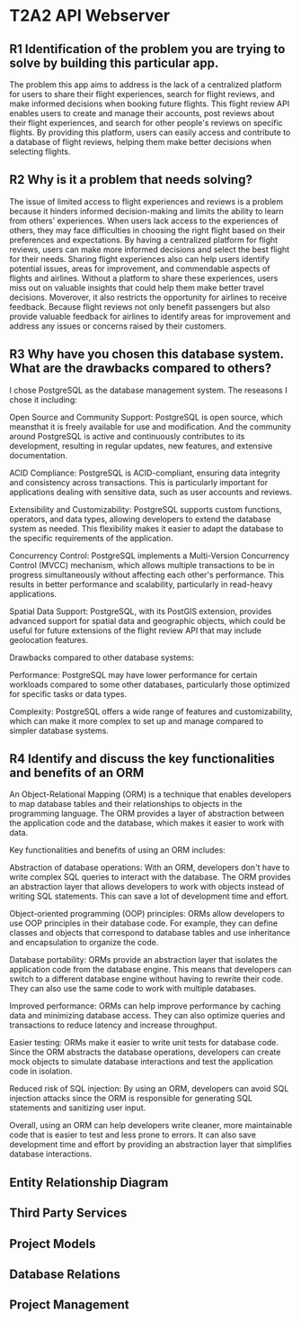 # T2A2 API Webserver  

## R1 Identification of the problem you are trying to solve by building this particular app.
The problem this app aims to address is the lack of a centralized platform for users to share their flight experiences, search for flight reviews, and make informed decisions when booking future flights. This flight review API enables users to create and manage their accounts, post reviews about their flight experiences, and search for other people's reviews on specific flights. By providing this platform, users can easily access and contribute to a database of flight reviews, helping them make better decisions when selecting flights.

## R2 Why is it a problem that needs solving?  
The issue of limited access to flight experiences and reviews is a problem because it hinders informed decision-making and limits the ability to learn from others' experiences. When users lack access to the experiences of others, they may face difficulties in choosing the right flight based on their preferences and expectations. By having a centralized platform for flight reviews, users can make more informed decisions and select the best flight for their needs. Sharing flight experiences also can help users identify potential issues, areas for improvement, and commendable aspects of flights and airlines. Without a platform to share these experiences, users miss out on valuable insights that could help them make better travel decisions. Moverover, it also restricts the opportunity for airlines to receive feedback. Because flight reviews not only benefit passengers but also provide valuable feedback for airlines to identify areas for improvement and address any issues or concerns raised by their customers. 

## R3 Why have you chosen this database system. What are the drawbacks compared to others?
I chose PostgreSQL as the database management system. The reseasons I chose it including:

Open Source and Community Support: PostgreSQL is open source, which meansthat  it is freely available for use and modification. And the community around PostgreSQL is active and continuously contributes to its development, resulting in regular updates, new features, and extensive documentation.

ACID Compliance: PostgreSQL is ACID-compliant, ensuring data integrity and consistency across transactions. This is particularly important for applications dealing with sensitive data, such as user accounts and reviews.

Extensibility and Customizability: PostgreSQL supports custom functions, operators, and data types, allowing developers to extend the database system as needed. This flexibility makes it easier to adapt the database to the specific requirements of the application.

Concurrency Control: PostgreSQL implements a Multi-Version Concurrency Control (MVCC) mechanism, which allows multiple transactions to be in progress simultaneously without affecting each other's performance. This results in better performance and scalability, particularly in read-heavy applications.

Spatial Data Support: PostgreSQL, with its PostGIS extension, provides advanced support for spatial data and geographic objects, which could be useful for future extensions of the flight review API that may include geolocation features.

Drawbacks compared to other database systems:

Performance: PostgreSQL may have lower performance for certain workloads compared to some other databases, particularly those optimized for specific tasks or data types.

Complexity: PostgreSQL offers a wide range of features and customizability, which can make it more complex to set up and manage compared to simpler database systems.

## R4 Identify and discuss the key functionalities and benefits of an ORM  
An Object-Relational Mapping (ORM) is a technique that enables developers to map database tables and their relationships to objects in the programming language. The ORM provides a layer of abstraction between the application code and the database, which makes it easier to work with data.

Key functionalities and benefits of using an ORM includes:

Abstraction of database operations: With an ORM, developers don't have to write complex SQL queries to interact with the database. The ORM provides an abstraction layer that allows developers to work with objects instead of writing SQL statements. This can save a lot of development time and effort.

Object-oriented programming (OOP) principles: ORMs allow developers to use OOP principles in their database code. For example, they can define classes and objects that correspond to database tables and use inheritance and encapsulation to organize the code.

Database portability: ORMs provide an abstraction layer that isolates the application code from the database engine. This means that developers can switch to a different database engine without having to rewrite their code. They can also use the same code to work with multiple databases.

Improved performance: ORMs can help improve performance by caching data and minimizing database access. They can also optimize queries and transactions to reduce latency and increase throughput.

Easier testing: ORMs make it easier to write unit tests for database code. Since the ORM abstracts the database operations, developers can create mock objects to simulate database interactions and test the application code in isolation.

Reduced risk of SQL injection: By using an ORM, developers can avoid SQL injection attacks since the ORM is responsible for generating SQL statements and sanitizing user input.

Overall, using an ORM can help developers write cleaner, more maintainable code that is easier to test and less prone to errors. It can also save development time and effort by providing an abstraction layer that simplifies database interactions.

## Entity Relationship Diagram  

## Third Party Services  

## Project Models

## Database Relations  

##  Project Management  